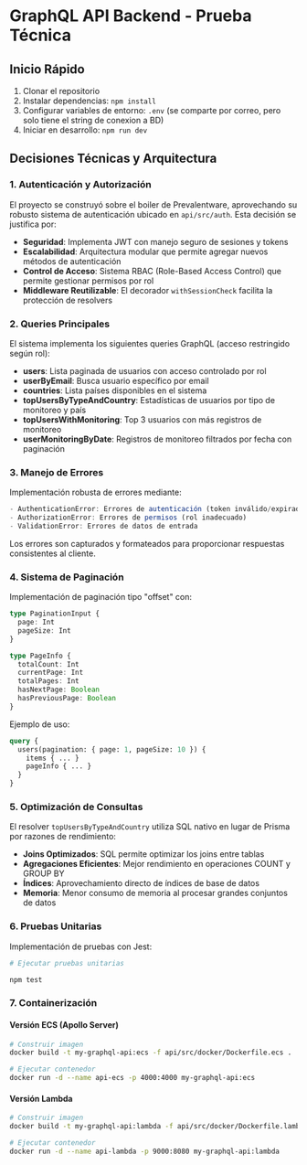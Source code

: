# GraphQL API Backend - Prueba Técnica

## Inicio Rápido

1. Clonar el repositorio
2. Instalar dependencias: `npm install`
3. Configurar variables de entorno: `.env` (se comparte por correo, pero solo tiene el string de conexion a BD)
5. Iniciar en desarrollo: `npm run dev`


## Decisiones Técnicas y Arquitectura

### 1. Autenticación y Autorización

El proyecto se construyó sobre el boiler de Prevalentware, aprovechando su robusto sistema de autenticación ubicado en `api/src/auth`. Esta decisión se justifica por:

- **Seguridad**: Implementa JWT con manejo seguro de sesiones y tokens
- **Escalabilidad**: Arquitectura modular que permite agregar nuevos métodos de autenticación
- **Control de Acceso**: Sistema RBAC (Role-Based Access Control) que permite gestionar permisos por rol
- **Middleware Reutilizable**: El decorador `withSessionCheck` facilita la protección de resolvers

### 2. Queries Principales

El sistema implementa los siguientes queries GraphQL (acceso restringido según rol):

- **users**: Lista paginada de usuarios con acceso controlado por rol
- **userByEmail**: Busca usuario específico por email 
- **countries**: Lista países disponibles en el sistema
- **topUsersByTypeAndCountry**: Estadísticas de usuarios por tipo de monitoreo y país
- **topUsersWithMonitoring**: Top 3 usuarios con más registros de monitoreo
- **userMonitoringByDate**: Registros de monitoreo filtrados por fecha con paginación

### 3. Manejo de Errores

Implementación robusta de errores mediante:

```typescript
- AuthenticationError: Errores de autenticación (token inválido/expirado)
- AuthorizationError: Errores de permisos (rol inadecuado)
- ValidationError: Errores de datos de entrada
```

Los errores son capturados y formateados para proporcionar respuestas consistentes al cliente.

### 4. Sistema de Paginación

Implementación de paginación tipo "offset" con:

```typescript
type PaginationInput {
  page: Int
  pageSize: Int
}

type PageInfo {
  totalCount: Int
  currentPage: Int
  totalPages: Int
  hasNextPage: Boolean
  hasPreviousPage: Boolean
}
```

Ejemplo de uso:
```graphql
query {
  users(pagination: { page: 1, pageSize: 10 }) {
    items { ... }
    pageInfo { ... }
  }
}
```

### 5. Optimización de Consultas

El resolver `topUsersByTypeAndCountry` utiliza SQL nativo en lugar de Prisma por razones de rendimiento:

- **Joins Optimizados**: SQL permite optimizar los joins entre tablas
- **Agregaciones Eficientes**: Mejor rendimiento en operaciones COUNT y GROUP BY
- **Índices**: Aprovechamiento directo de índices de base de datos
- **Memoria**: Menor consumo de memoria al procesar grandes conjuntos de datos

### 6. Pruebas Unitarias

Implementación de pruebas con Jest:

```bash
# Ejecutar pruebas unitarias

npm test

```

### 7. Containerización

#### Versión ECS (Apollo Server)
```bash
# Construir imagen
docker build -t my-graphql-api:ecs -f api/src/docker/Dockerfile.ecs .

# Ejecutar contenedor
docker run -d --name api-ecs -p 4000:4000 my-graphql-api:ecs
```

#### Versión Lambda
```bash
# Construir imagen
docker build -t my-graphql-api:lambda -f api/src/docker/Dockerfile.lambda .

# Ejecutar contenedor
docker run -d --name api-lambda -p 9000:8080 my-graphql-api:lambda
```
